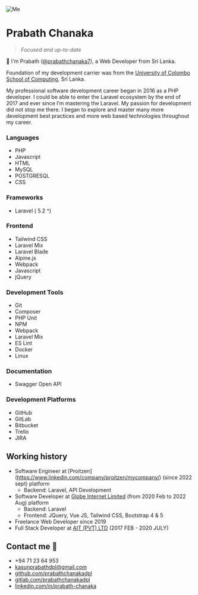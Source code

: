 ![Me](/docs/assets/images/me.jpeg)

# Prabath Chanaka
> _Focused and up-to-date_

👋 I'm Prabath ([@prabathchanaka7](https://twitter.com/prabathchanaka7/)), a Web Developer from Sri Lanka. 

Foundation of my development carrier was from the [University of Colombo School of Computing](https://ucsc.cmb.ac.lk/), Sri Lanka.

My professional software development career began in 2016 as a PHP developer. I could be able to enter the Laravel ecosystem by the end of 2017 and ever since I’m mastering the Laravel. My passion for development did not stop me there. I began to explore and master many more development best practices and more web based technologies throughout my career.

### Languages
- PHP
- Javascript
- HTML
- MySQL
- POSTGRESQL
- CSS

### Frameworks
- Laravel ( 5.2 ^)

### Frontend
- Tailwind CSS
- Laravel Mix
- Laravel Blade
- Alpine.js
- Webpack
- Javascript
- jQuery

### Development Tools
- Git
- Composer
- PHP Unit
- NPM
- Webpack
- Laravel Mix
- ES Lint
- Docker
- Linux

### Documentation
 - Swagger Open API 

### Development Platforms
- GitHub
- GitLab
- Bitbucket
- Trello
- JIRA

## Working history
- Software Engineer at [Proitzen] (https://www.linkedin.com/company/proitzen/mycompany/) (since 2022 sept)
   platform
    - Backend: Laravel, API Development
- Software Developer at [Globe Internet Limited](https://www.linkedin.com/company/globe-internet-limited/mycompany/) (from 2020 Feb to 2022 Aug)
  platform
    - Backend: Laravel
    - Frontend: JQuery, Vue JS, Tailwind CSS, Bootstrap 4 & 5
- Freelance Web Developer since 2019 
- Full Stack Developer at [AIT (PVT) LTD](https://www.facebook.com/aitlab.lk/) (2017 FEB - 2020 JULY)

## Contact me 🤙
- +94 71 23 64 953
- kasunprabathdpl@gmail.com
- [github.com/prabathchanakadpl](https://github.com/prabathchanakadpl/)
- [gitlab.com/prabathchanakadpl](https://gitlab.com/prabathchanakadpl)
- [linkedin.com/in/prabath-chanaka](https://www.linkedin.com/in/prabath-chanaka-9a46b0b3/)

